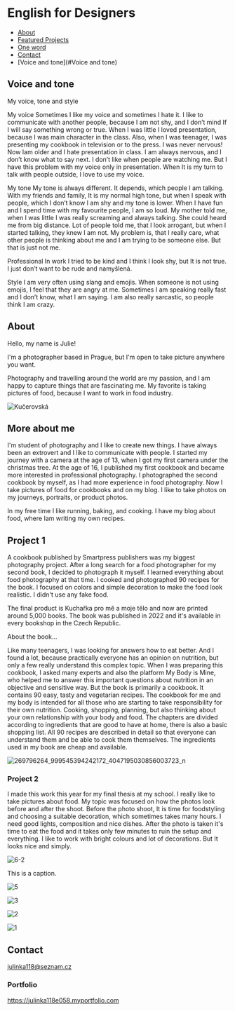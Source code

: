 # English for Designers



- [About](#about)
- [Featured Projects](#featured-projects)
- [One word](01-one-word/)
- [Contact](#contact)
- [Voice and tone](#Voice and tone)


## Voice and tone
My voice, tone and style

My voice
Sometimes I like my voice and sometimes I hate it. I like to communicate with another people, because I am not shy, and I don’t mind If I will say something wrong or true. When I was little I loved presentation, because I was main character in the class. Also, when I was teenager, I was presenting my cookbook in television or to the press. I was never nervous! Now Iam older and I hate presentation in class. I am always nervous, and I don’t know what to say next. I don’t like when people are watching me. But I have this problem with my voice only in presentation. When It is my turn to talk with people outside, I love to use my voice. 


My tone
My tone is always different. It depends, which people I am talking. With my friends and family, It is my normal high tone, but when I speak with people, which I don’t know I am shy and my tone is lower. When I have fun and I spend time with my favourite people, I am so loud. My mother told me, when I was little I was really screaming and always talking. She could heard me from big distance. Lot of people told me, that I look arrogant, but when I started talking, they knew I am not. My problem is, that I really care, what other people is thinking about me and I am trying to be someone else. But that is just not me. 

Professional
In work I tried to be kind and I think I look shy, but It is not true. I just don’t want to be rude and namyšlená. 


Style
I am very often using slang and emojis. When someone is not using emojis, I feel that they are angry at me. Sometimes I am speaking really fast and I don’t know, what I am saying. I am also really sarcastic, so people think I am crazy. 

  
## About

Hello, my name is Julie!

I'm a photographer based in Prague, but I'm open to take picture anywhere you want.

Photography and travelling around the world are my passion, and I am happy to capture things that are fascinating me. My favorite is taking pictures of food, because I want to work in food industry.

![Kučerovská](https://github.com/julinka118/English-for-Designers/assets/154224512/528cdca8-7a64-4547-b040-4833f1fc0bb0)


## More about me

I'm student of photography and I like to create new things. I have always been an extrovert and I like to communicate with people. I started my journey with a camera at the age of 13, when I got my first camera under the christmas tree. At the age of 16, I published my first cookbook and became more interested in professional photography. I photographed the second cookbook by myself, as I had more experience in food photography. Now I take pictures of food for cookbooks and on my blog. I like to take photos on my journeys, portraits, or product photos. 

In my free time I like running, baking, and cooking. I have my blog about food, where Iam writing my own recipes.

## Project 1

A cookbook published by Smartpress publishers was my biggest photography project. After a long search for a food photographer for my second book, I decided to photograph it myself. I learned everything about food photography at that time. I cooked and photographed 90 recipes for the book. I focused on colors and simple decoration to make the food look realistic. I didn't use any fake food. 

The final product is Kuchařka pro mě a moje tělo and now are printed around 5,000 books. The book was published in 2022 and it's available in every bookshop in the Czech Republic.

About the book...

Like many teenagers, I was looking for answers how to eat better. And I found a lot, because practically everyone has an opinion on nutrition, but only a few really understand this complex topic. When I was preparing this cookbook, I asked many experts and also the platform My Body is Mine, who helped me to answer this important questions about nutrition in an objective and sensitive way. But the book is primarily a cookbook. It contains 90 easy, tasty and vegetarian recipes. The cookbook for me and my body is intended for all those who are starting to take responsibility for their own nutrition. Cooking, shopping, planning, but also thinking about your own relationship with your body and food. The chapters are divided according to ingredients that are good to have at home, there is also a basic shopping list. All 90 recipes are described in detail so that everyone can understand them and be able to cook them themselves. The ingredients used in my book are cheap and available.

![269796264_999545394242172_4047195030856003723_n](https://github.com/julinka118/English-for-Designers/assets/154224512/8122f7aa-2b13-4c31-b5ef-d6e9f2052948)






### Project 2

I made this work this year for my final thesis at my school. I really like to take pictures about food. My topic was focused on how the photos look before and after the shoot. Before the photo shoot, It is time for foodstyling and choosing a suitable decoration, which sometimes takes many hours. I need good lights, composition and nice dishes. After the photo is taken it's time to eat the food and it takes only few minutes to ruin the setup and everything. I like to work with bright colours and lot of decorations. But It looks nice and simply. 

![6-2](https://github.com/julinka118/English-for-Designers/assets/154224512/40293ce4-6bd1-42f9-a7aa-7bcce4c17d1c)

This is a caption.

![5](https://github.com/julinka118/English-for-Designers/assets/154224512/38997cd2-5d05-421b-ae90-da3c7b0b0f24)

![3](https://github.com/julinka118/English-for-Designers/assets/154224512/bdbc1aa2-8d7b-45c6-9276-9c6321d0c892)

![2](https://github.com/julinka118/English-for-Designers/assets/154224512/db7502bb-f099-4ed2-897a-09802787238b)

![1](https://github.com/julinka118/English-for-Designers/assets/154224512/577bb4b0-b731-4ebb-a3ed-88cb5aa4ae08)

## Contact

julinka118@seznam.cz

### Portfolio 

<https://julinka118e058.myportfolio.com>
